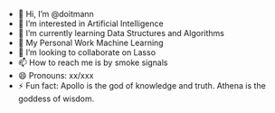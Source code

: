 - 👋 Hi, I’m @doitmann
- 👀 I’m interested in Artificial Intelligence
- 🌱 I’m currently learning Data Structures and Algorithms
- 📝 My Personal Work Machine Learning
- 💞️ I’m looking to collaborate on Lasso
- 📫 How to reach me is by smoke signals
- 😄 Pronouns: xx/xxx
- ⚡ Fun fact: Apollo is the god of knowledge and truth. Athena is the goddess of wisdom.

<!---
doitmann/doitmann is a ✨ special ✨ repository because its `README.md` (this file) appears on your GitHub profile.
You can click the Preview link to take a look at your changes.
--->
